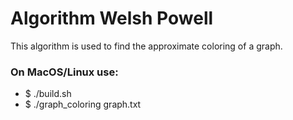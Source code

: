 # Algorithm Welsh Powell

This algorithm is used to find the approximate coloring of a graph.

### On MacOS/Linux use:
* $ ./build.sh
* $ ./graph_coloring graph.txt
